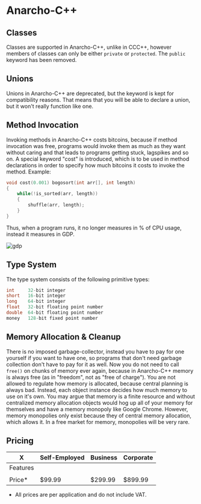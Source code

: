 # Anarcho-C++

## Classes
Classes are supported in Anarcho-C++, unlike in CCC++, however members of classes can only be either `private` or `protected`. The `public` keyword has been removed.

## Unions
Unions in Anarcho-C++ are deprecated, but the keyword is kept for compatibility reasons. That means that you will be able to declare a union, but it won't really function like one.

## Method Invocation
Invoking methods in Anarcho-C++ costs bitcoins, because if method invocation was free, programs would invoke them as much as they want without caring and that leads to programs getting stuck, lagspikes and so on. A special keyword "cost" is introduced, which is to be used in method declarations in order to specify how much bitcoins it costs to invoke the method. Example:

```cpp
void cost(0.001) bogosort(int arr[], int length)
{
	while(!is_sorted(arr, length))
	{
		shuffle(arr, length);
	}
}
```

Thus, when a program runs, it no longer measures in % of CPU usage, instead it measures in GDP.

![gdp](https://user-images.githubusercontent.com/12459664/30664964-2685e926-9e58-11e7-9270-c1d896392b8c.png)

## Type System
The type system consists of the following primitive types:
```cpp
int 	32-bit integer
short	16-bit integer
long	64-bit integer
float	32-bit floating point number
double	64-bit floating point number
money	128-bit fixed point number
```

## Memory Allocation & Cleanup
There is no imposed garbage-collector, instead you have to pay for one yourself if you want to have one, so programs that don't need garbage collection don't have to pay for it as well. Now you do not need to call `free()` on chunks of memory ever again, because in Anarcho-C++ memory is always free (as in "freedom", not as "free of charge").
You are not allowed to regulate how memory is allocated, because central planning is always bad. Instead, each object instance decides how much memory to use on it's own. You may argue that memory is a finite resource and without centralized memory allocation objects would hog up all of your memory for themselves and have a memory monopoly like Google Chrome. However, memory monopolies only exist because they of central memory allocation, which allows it. In a free market for memory, monopolies will be very rare.

## Pricing

| X        | Self-Employed | Business | Corporate |
| -------- |-------------- | -------- | --------- |
| Features |               |          |           |
|          |               |          |           |
| Price*   | $99.99        | $299.99  | $899.99   |

* All prices are per application and do not include VAT.
